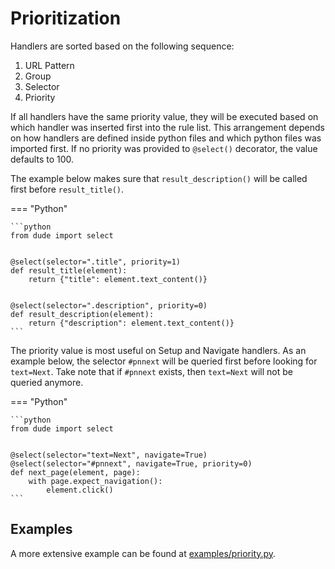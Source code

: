 # Prioritization

Handlers are sorted based on the following sequence:

1. URL Pattern
2. Group
3. Selector
4. Priority

If all handlers have the same priority value, they will be executed based on which handler was inserted first into the rule list.
This arrangement depends on how handlers are defined inside python files and which python files was imported first.
If no priority was provided to `@select()` decorator, the value defaults to 100.

The example below makes sure that `result_description()` will be called first before `result_title()`.


=== "Python"

    ```python
    from dude import select


    @select(selector=".title", priority=1)
    def result_title(element):
        return {"title": element.text_content()}
    
    
    @select(selector=".description", priority=0)
    def result_description(element):
        return {"description": element.text_content()}
    ```

The priority value is most useful on Setup and Navigate handlers. As an example below, the selector `#pnnext` will be queried first before looking for `text=Next`.
Take note that if `#pnnext` exists, then `text=Next` will not be queried anymore.

=== "Python"

    ```python
    from dude import select
    
    
    @select(selector="text=Next", navigate=True)
    @select(selector="#pnnext", navigate=True, priority=0)
    def next_page(element, page):
        with page.expect_navigation():
            element.click()
    ```

## Examples

A more extensive example can be found at [examples/priority.py](https://github.com/roniemartinez/dude/tree/master/examples/priority.py).
